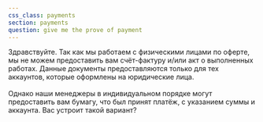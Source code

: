 ```yaml
---
css_class: payments
section: payments
question: give me the prove of payment
---
```

Здравствуйте. Так как мы работаем с физическими лицами по оферте, мы не можем предоставить вам счёт-фактуру и/или акт о выполненных работах. Данные документы предоставляются только для тех аккаунтов, которые оформлены на юридические лица. <br><br> Однако наши менеджеры в индивидуальном порядке могут предоставить вам бумагу, что был принят платёж, с указанием суммы и аккаунта. Вас устроит такой вариант?